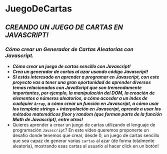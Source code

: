 # JuegoDeCartas

## **_CREANDO UN JUEGO DE CARTAS EN JAVASCRIPT!_**

### **_Cómo crear un Generador de Cartas Aleatorias con Javascript._**

- **_Cómo crear un juego de cartas sencillo con Javascript!_**
- **_Crea un generador de cartas al azar usando código Javascript!_**
- **_Si estás interesado en aprender a programar en Javascript, con este proyecto vas a tener una gran oportunidad de aprender diversos temas relacionados con JavaScript que son tremendamente importantes, por ejemplo, la manipulación del DOM, la creación de elementos o números aleatorios, a cómo acceder a un index de cualquier ```Array```, a cómo crear un función en Javascript, a cómo usar los template strings + interpolación en Javascript, aprende a usar los métodos matemáticos floor y random (que forman parte de la función Math de Javascript), entre otros!_**
- Quieres aprender a crear un juego de cartas utilizando el lenguaje de programación ```Javascript```? En este vídeo queremos proponerte un desafío donde tenemos que crear, desde 0, un juego de cartas sencillo que sea capaz de generar varias ```cartas``` al azar (de forma totalmente aleatoria), mostrando esas cartas al usuario al hacer click en un botón! 
